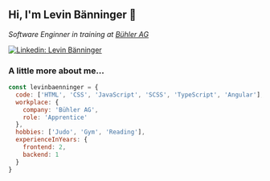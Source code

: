 ## Hi, I'm Levin Bänninger 👋

_Software Enginner in training at [Bühler AG](https://buhlergroup.com)_

[![Linkedin: Levin Bänninger](https://img.shields.io/badge/-Levin%20Bänninger-blue?style=flat-square&logo=Linkedin&logoColor=white&link=https://www.linkedin.com/in/levinbaenninger/)](https://www.linkedin.com/in/levinbaenninger/)
              

### A little more about me...  

```JavaScript
const levinbaenninger = {
  code: ['HTML', 'CSS', 'JavaScript', 'SCSS', 'TypeScript', 'Angular'],
  workplace: {
    company: 'Bühler AG',
    role: 'Apprentice'
  },
  hobbies: ['Judo', 'Gym', 'Reading'],
  experienceInYears: {
    frontend: 2,
    backend: 1
  }
}
```
